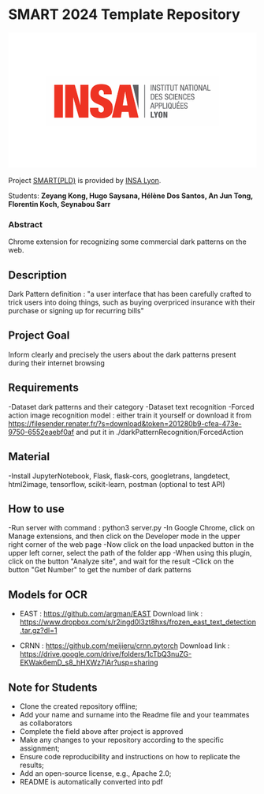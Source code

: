 # SMART 2024 Template Repository

![Insalogo](./images/logo-insa_0.png)

Project [SMART(PLD)](riccardotommasini.com/teaching/smart) is provided by [INSA Lyon](https://www.insa-lyon.fr/).

Students: **Zeyang Kong, Hugo Saysana, Hélène Dos Santos, An Jun Tong, Florentin Koch, Seynabou Sarr**

### Abstract
Chrome extension for recognizing some commercial dark patterns on the web. 

## Description 
Dark Pattern definition : "a user interface that has been carefully crafted to trick users into doing things, such as buying overpriced insurance with their purchase or signing up for recurring bills"

## Project Goal
Inform clearly and precisely the users about the dark patterns present during their internet browsing

## Requirements
-Dataset dark patterns and their category
-Dataset text recognition
-Forced action image recognition model : either train it yourself or download it from https://filesender.renater.fr/?s=download&token=201280b9-cfea-473e-9750-6552eaebf0af and put it in ./darkPatternRecognition/ForcedAction

## Material
-Install JupyterNotebook, Flask, flask-cors, googletrans, langdetect, html2image, tensorflow, scikit-learn, postman (optional to test API) 

## How to use
-Run server with command : python3 server.py
-In Google Chrome, click on Manage extensions, and then click on the Developer mode in the upper right corner of the web page
-Now click on the load unpacked button in the upper left corner, select the path of the folder app
-When using this plugin, click on the button "Analyze site", and wait for the result
-Click on the button "Get Number" to get the number of dark patterns

## Models for OCR
- EAST : https://github.com/argman/EAST
Download link : https://www.dropbox.com/s/r2ingd0l3zt8hxs/frozen_east_text_detection.tar.gz?dl=1

- CRNN : https://github.com/meijieru/crnn.pytorch
Download link : https://drive.google.com/drive/folders/1cTbQ3nuZG-EKWak6emD_s8_hHXWz7lAr?usp=sharing

## Note for Students

* Clone the created repository offline;
* Add your name and surname into the Readme file and your teammates as collaborators
* Complete the field above after project is approved
* Make any changes to your repository according to the specific assignment;
* Ensure code reproducibility and instructions on how to replicate the results;
* Add an open-source license, e.g., Apache 2.0;
* README is automatically converted into pdf

